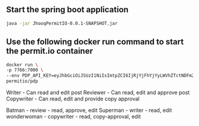 
## Start the spring boot application 

```bash
java -jar JhooqPermitIO-0.0.1-SNAPSHOT.jar
```

## Use the following docker run command to start the permit.io container

```bash 
docker run \
-p 7766:7000 \
--env PDP_API_KEY=eyJhbGciOiJSUzI1NiIsImtpZCI6IjRjYjFhYjYyLWVhZTctNDFmZS04NWMwLTAyZjFlNjMyN2FlZCIsInR5cCI6IkpXVCJ9.eyJpYXQiOjE2NTY1Mjc3MTYsImV4cCI6MTY4Nzk3NzMxNiwiYXVkIjoiaHR0cHM6Ly9hcGkucGVybWl0LmlvL3YxLyIsImlzcyI6Imh0dHBzOi8vYXV0aC5wZXJtaXQuaW8vIiwic3ViIjoiMmVmYzdjNDVmZWMwNGM3OThjMGEyNjhkYjUxZDQ1ZjYifQ.D4IpYF-OoQqVyw9yyWd1kOIKxzVaqTW-ld560Js0e2ay77zUWAUF4QvuutoMH9AFzgixeY7e2PFlBjbwu-eB-S12AWElfI70zrDnHSwWQit5iniz31VzJNwhD_j49F_Oxc_vxEZLS6F_b7Esp3Dt3t7RKKTrSWXA-A1BRbsIr4xJr1doctYo5XuiSLDf2643BWwLh37VQjbBKfobgdDPdZvXl8AOB5A0o_xbBaZyM54W5twqOWGlBX5EesnE_PgxMH-lu2h0gt0Vu5IOthT-5zaOkuZX0am163BV4NgRq9N0ENs8eO3vKLJHYtPo9cJe4tynDAOdQjXnzo1l6S_gWgsj1CLRBHaKYgPna_7JY2Fcvu7emrv_OaXsH73xh48GB5renJURgEEbG923RdMI7hPHpFPsoM_mTJr51gzVBfyMwBr_8H63R1wiRttNXG3IW5vcIzeZ6PwK5Yw5eCnenOvBYHGyqOG8IzTBI5Ft99lCHTF4e-2l5NR2XupPehQWnj-tSgW4d6JITF-u_ZV9dWc0KlnwYXFbzeNA8wvT6ubIjONlX3vt7TXRHMkOuX55tH1UYFOnsxDNz4xeErwVVQBDS7H9uNLyg78gnhHdxsPelVcvQnYchcNhNf48q5TNVS91p58DZpnLj9trbkrPL9tgGGziWhjzjP9KwpXTNuI \
permitio/pdp
```




Writer - Can read and edit post
Reviewer - Can read, edit and approve post
Copywriter - Can read, edit and provide copy approval


Batman - review          - read, approve, edit
Superman - writer        - read, edit
wonderwoman - copywriter - read, copy-approval, edit